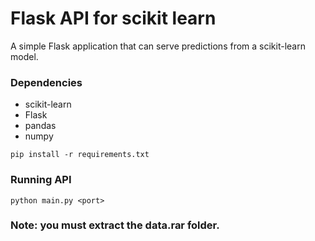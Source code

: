 # Flask API for scikit learn

A simple Flask application that can serve predictions from a scikit-learn model.

### Dependencies

- scikit-learn
- Flask
- pandas
- numpy

```
pip install -r requirements.txt
```

### Running API

```
python main.py <port>
```

### Note: you must extract the data.rar folder.
